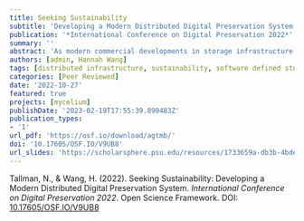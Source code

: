 ```yaml
---
title: Seeking Sustainability
subtitle: 'Developing a Modern Distributed Digital Preservation System'
publication: '*International Conference on Digital Preservation 2022*'
summary: ''
abstract: 'As modern commercial developments in storage infrastructure mature and become increasingly available through popular open-source projects, there are important opportunities for digital preservation communities to leverage the increased efficiency and flexibility that these technologies offer. Not only do these developments offer a way to “modernize” the digital preservation technology stack and make it more efficient, but they also may allow digital preservation communities to seek increased sustainability per the triple bottom line: reduce the costs of operations, reduce required labor to maintain, and reduce the environmental impact. The twin values of affordability and sustainability are core to the mission of digital preservation, and the MetaArchive Cooperative is pursuing the research and development of a modern distributed digital preservation system to better practice these values.'
authors: [admin, Hannah Wang]
tags: [distributed infrastructure, sustainability, software defined storage, inclusion, iPRES]
categories: [Peer Reviewed]
date: '2022-10-27'
featured: true
projects: [mycelium]
publishDate: '2023-02-19T17:55:39.890483Z'
publication_types:
- '1'
url_pdf: 'https://osf.io/download/agtmb/'
doi: '10.17605/OSF.IO/V9UB8'
url_slides: 'https://scholarsphere.psu.edu/resources/1733659a-db3b-4bde-a547-b5f4211e1d39/downloads/21278'
---
```

Tallman, N., & Wang, H. (2022). Seeking Sustainability: Developing a Modern Distributed Digital Preservation System. *International Conference on Digital Preservation 2022*. Open Science Framework. DOI: [10.17605/OSF.IO/V9UB8](https://doi.org/10.17605/OSF.IO/V9UB8)
